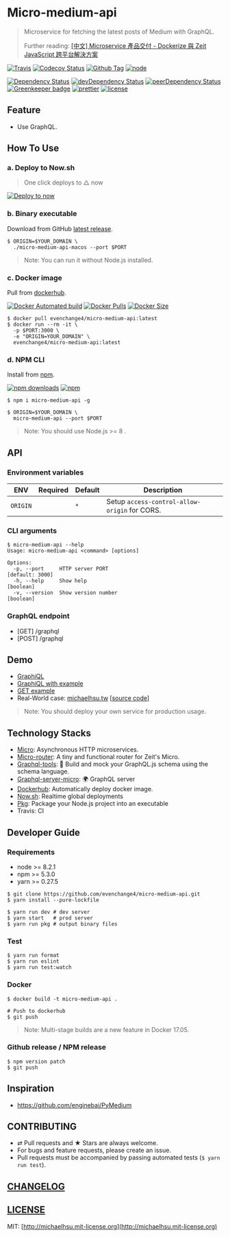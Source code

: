 # Micro-medium-api
> Microservice for fetching the latest posts of Medium with GraphQL.
>
> Further reading: [\[中文\] Microservice 產品交付 - Dockerize 與 Zeit JavaScript 跨平台解決方案](https://medium.com/@evenchange4/microservice-%E7%94%A2%E5%93%81%E4%BA%A4%E4%BB%98-9f2954c7167d)

[![Travis][travis-badge]][travis]
[![Codecov Status][codecov-badge]][codecov]
[![Github Tag][githubTag-badge]][githubTag]
[![node][node]]()

[![Dependency Status][dependency-badge]][dependency]
[![devDependency Status][devDependency-badge]][devDependency]
[![peerDependency Status][peerDependency-badge]][peerDependency]
[![Greenkeeper badge][greenkeeper-badge]][greenkeeper]
[![prettier][prettier-badge]][prettier]
[![license][license-badge]][license]

## Feature

- Use GraphQL.

## How To Use

### a. Deploy to Now.sh

> One click deploys to △ now

[![Deploy to now](https://deploy.now.sh/static/button.svg)](https://deploy.now.sh/?repo=https://github.com/evenchange4/micro-medium-api&env=ORIGIN)

### b. Binary executable

Download from GitHub [latest release](https://github.com/evenchange4/micro-medium-api/releases/latest).

```
$ ORIGIN=$YOUR_DOMAIN \
  ./micro-medium-api-macos --port $PORT
```

> Note: You can run it without Node.js installed.

### c. Docker image

Pull from [dockerhub][dockerhub].

[![Docker Automated build][dockerhub-auto-badge]][dockerhub]
[![Docker Pulls][dockerPulls-badge]][dockerhub]
[![Docker Size][dockerSize-badge]][dockerSize]

```
$ docker pull evenchange4/micro-medium-api:latest
$ docker run --rm -it \
  -p $PORT:3000 \
  -e "ORIGIN=YOUR_DOMAIN" \
  evenchange4/micro-medium-api:latest
```

### d. NPM CLI
 
Install from [npm][npm].
 
[![npm downloads][npm-downloads]][npm]
[![npm][npm-badge]][npm]
 
```
$ npm i micro-medium-api -g
 
$ ORIGIN=$YOUR_DOMAIN \
  micro-medium-api --port $PORT
```
 
> Note: You should use Node.js >= 8 .


## API

### Environment variables

| **ENV**   | **Required**  | **Default**  | **Description** |
| --------- | --------- | --------- | --------- |
| `ORIGIN`  |  | `*` | Setup `access-control-allow-origin` for CORS. |

### CLI arguments

```
$ micro-medium-api --help
Usage: micro-medium-api <command> [options]
 
Options:
  -p, --port     HTTP server PORT                                [default: 3000]
  -h, --help     Show help                                             [boolean]
  -v, --version  Show version number                                   [boolean]
```

### GraphQL endpoint

- [GET] /graphql
- [POST] /graphql

## Demo

- [GraphiQL](https://micro-medium-api.now.sh/graphiql)
- [GraphiQL with example](https://micro-medium-api.now.sh/graphiql/graphiql?query=query%20PostQuery(%24username%3A%20String!%2C%20%24limit%3A%20Int!)%7B%0A%20%20posts(username%3A%20%24username%2C%20limit%3A%20%24limit)%20%7B%0A%20%20%20%20title%0A%20%20%20%20firstPublishedAt%0A%20%20%20%20url%0A%20%20%20%20content%20%7B%0A%20%20%20%20%20%20subtitle%0A%20%20%20%20%7D%0A%20%20%7D%0A%20%20%0A%20%20user(username%3A%20%24username)%20%7B%0A%20%20%20%20username%0A%20%20%20%20name%0A%20%20%20%20bio%0A%20%20%7D%0A%7D%0A&variables=%7B%0A%20%20"username"%3A%20"evenchange4"%2C%0A%20%20"limit"%3A%20100%0A%7D&operationName=PostQuery)
- [GET example](https://micro-medium-api.now.sh/graphql/graphiql?query=query%20PostQuery(%24username%3A%20String!%2C%20%24limit%3A%20Int!)%7B%0A%20%20posts(username%3A%20%24username%2C%20limit%3A%20%24limit)%20%7B%0A%20%20%20%20title%0A%20%20%20%20firstPublishedAt%0A%20%20%20%20url%0A%20%20%20%20content%20%7B%0A%20%20%20%20%20%20subtitle%0A%20%20%20%20%7D%0A%20%20%7D%0A%20%20%0A%20%20user(username%3A%20%24username)%20%7B%0A%20%20%20%20username%0A%20%20%20%20name%0A%20%20%20%20bio%0A%20%20%7D%0A%7D%0A&variables=%7B%0A%20%20"username"%3A%20"evenchange4"%2C%0A%20%20"limit"%3A%20100%0A%7D&operationName=PostQuery)
- Real-World case:  [michaelhsu.tw](https://michaelhsu.tw/) [[source code](https://github.com/evenchange4/michaelhsu.tw)]

> Note: You should deploy your own service for production usage.

## Technology Stacks

- [Micro](https://github.com/zeit/micro): Asynchronous HTTP microservices.
- [Micro-router](https://github.com/pedronauck/micro-router): A tiny and functional router for Zeit's Micro.
- [Graphql-tools](https://github.com/apollographql/graphql-tools): 🔧 Build and mock your GraphQL.js schema using the schema language.
- [Graphql-server-micro](https://github.com/apollographql/apollo-server/tree/master/packages/graphql-server-micro): 🌍 GraphQL server
- [Dockerhub][dockerhub]: Automatically deploy docker image.
- [Now.sh](https://zeit.co/now): Realtime global deployments
- [Pkg](https://github.com/zeit/pkg): Package your Node.js project into an executable
- Travis: CI

## Developer Guide

### Requirements

-   node >= 8.2.1
-   npm >= 5.3.0
-   yarn >= 0.27.5

```
$ git clone https://github.com/evenchange4/micro-medium-api.git
$ yarn install --pure-lockfile

$ yarn run dev # dev server
$ yarn start   # prod server
$ yarn run pkg # output binary files
```

### Test

```
$ yarn run format
$ yarn run eslint
$ yarn run test:watch
```

### Docker

```
$ docker build -t micro-medium-api .

# Push to dockerhub
$ git push
```

> Note: Multi-stage builds are a new feature in Docker 17.05.
 
### Github release / NPM release
 
```
$ npm version patch
$ git push
```
 
## Inspiration

- https://github.com/enginebai/PyMedium

## CONTRIBUTING

*   ⇄ Pull requests and ★ Stars are always welcome.
*   For bugs and feature requests, please create an issue.
*   Pull requests must be accompanied by passing automated tests (`$ yarn run test`).

## [CHANGELOG](CHANGELOG.md)

## [LICENSE](LICENSE)

MIT: [http://michaelhsu.mit-license.org](http://michaelhsu.mit-license.org)

[travis-badge]: https://img.shields.io/travis/evenchange4/micro-medium-api/master.svg?style=flat-square
[travis]: https://travis-ci.org/evenchange4/micro-medium-api
[codecov-badge]: https://img.shields.io/codecov/c/github/evenchange4/micro-medium-api.svg?style=flat-square
[codecov]: https://codecov.io/github/evenchange4/micro-medium-api?branch=master
[node]: https://img.shields.io/node/v/micro-medium-api.svg?style=flat-square
[npm-badge]: https://img.shields.io/npm/v/micro-medium-api.svg?style=flat-square
[npm]: https://www.npmjs.com/package/micro-medium-api
[npm-downloads]: https://img.shields.io/npm/dt/micro-medium-api.svg?style=flat-square
[dependency-badge]: https://david-dm.org/evenchange4/micro-medium-api.svg?style=flat-square
[dependency]: https://david-dm.org/evenchange4/micro-medium-api
[devDependency-badge]: https://david-dm.org/evenchange4/micro-medium-api/dev-status.svg?style=flat-square
[devDependency]: https://david-dm.org/evenchange4/micro-medium-api#info=devDependencies
[peerDependency-badge]: https://david-dm.org/evenchange4/micro-medium-api/peer-status.svg?style=flat-square
[peerDependency]: https://david-dm.org/evenchange4/micro-medium-api#info=peerDependencies
[githubTag-badge]: https://img.shields.io/github/tag/evenchange4/micro-medium-api.svg?style=flat-square
[githubTag]: ./CHANGELOG.md
[license-badge]: https://img.shields.io/github/license/evenchange4/micro-medium-api.svg?style=flat-square
[license]: http://michaelhsu.mit-license.org/
[greenkeeper-badge]: https://badges.greenkeeper.io/evenchange4/micro-medium-api.svg
[greenkeeper]: https://greenkeeper.io/
[dockerhub-auto-badge]: https://img.shields.io/docker/automated/evenchange4/micro-medium-api.svg?style=flat-square
[dockerhub]: https://hub.docker.com/r/evenchange4/micro-medium-api/
[dockerPulls-badge]: https://img.shields.io/docker/pulls/evenchange4/micro-medium-api.svg?style=flat-square
[dockerSize]: https://microbadger.com/images/evenchange4/micro-medium-api
[dockerSize-badge]: https://images.microbadger.com/badges/image/evenchange4/micro-medium-api.svg
[prettier-badge]: https://img.shields.io/badge/styled_with-prettier-ff69b4.svg?style=flat-square
[prettier]: https://github.com/prettier/prettier
